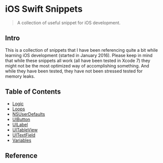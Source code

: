 # iOS Swift Snippets

> A collection of useful snippet for iOS development.

## Intro

This is a collection of snippets that I have been referencing quite a bit while learning iOS development (started in January 2016). Please keep in mind that while these snippets all work (all have been tested in Xcode 7) they might not be the most optimized way of accomplishing something. And while they have been tested, they have not been stressed tested for memory leaks.

## Table of Contents

- [Logic](Snippets/Logic.md)
- [Loops](Snippets/Loops.md)
- [NSUserDefaults](Snippets/NSUserDefaults.md)
- [UIButton](Snippets/UIButton.md)
- [UILabel](Snippets/UILabel.md)
- [UITableView](Snippets/UITableView.md)
- [UITextField](Snippets/UITextField.md)
- [Variables](Snippets/Variables.md)

## Reference
